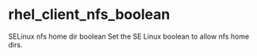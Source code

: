 # rhel_client_nfs_boolean
SELinux nfs home dir boolean
Set the SE Linux boolean to allow nfs home dirs. 
